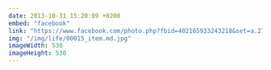 ```yaml
---
date: 2013-10-31 15:20:09 +0200
embed: "facebook"
link: "https://www.facebook.com/photo.php?fbid=402165933243218&set=a.272256412900838.68734.100003494449349&type=3&theater"
img: "/img/life/00015_item.md.jpg"
imageWidth: 530
imageHeight: 530
---
```

